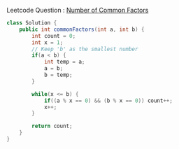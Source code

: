 Leetcode Question : [Number of Common Factors](https://leetcode.com/problems/number-of-common-factors/)

```java
class Solution {
    public int commonFactors(int a, int b) {
        int count = 0;
        int x = 1;
        // Keep 'b' as the smallest number
        if(a < b) {
            int temp = a;
            a = b;
            b = temp;
        }

        while(x <= b) {
            if((a % x == 0) && (b % x == 0)) count++;
            x++;
        }

        return count;
    }
}
```
